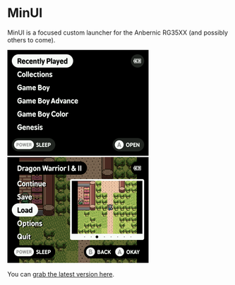 # MinUI

MinUI is a focused custom launcher for the Anbernic RG35XX (and possibly others to come).

<img src="github/minui-main.png" width=320 />
<img src="github/minui-menu-gbc.png" width=320 />

You can [grab the latest version here](https://github.com/shauninman/union-minui/releases).